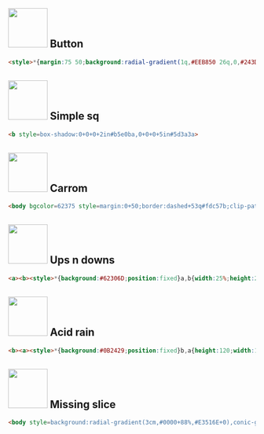 ## <img src=https://cssbattle.dev/targets/3.png height=80> Button
```html
<style>*{margin:75 50;background:radial-gradient(1q,#EEB850 26q,0,#243D83 79q,0,#0000 132q,#243D83)no-repeat#6592CF
```

## <img src=https://cssbattle.dev/targets/1.png height=80> Simple sq
```html
<b style=box-shadow:0+0+0+2in#b5e0ba,0+0+0+5in#5d3a3a>
```

## <img src=https://cssbattle.dev/targets/2.png height=80> Carrom
```html
<body bgcolor=62375 style=margin:0+50;border:dashed+53q#fdc57b;clip-path:inset(53q+0>
```

## <img src=https://cssbattle.dev/targets/4.png height=80> Ups n downs
```html
<a><b><style>*{background:#62306D;position:fixed}a,b{width:25%;height:25vw;border-radius:50%50% 0 0;background:#F7EC7D;margin:42 142}b{margin:100-100;border-radius:0 0 50%50%;box-shadow:50vw 0#F7EC7D
```

## <img src=https://cssbattle.dev/targets/5.png height=80> Acid rain
```html
<b><a><style>*{background:#0B2429;position:fixed}b,a{height:120;width:120;background:#F3AC3C}b{border-radius:50%;margin:22 192}a{margin:120-120;border-radius:50%0 50%50%;box-shadow:60px -60px#998235
```

## <img src=https://cssbattle.dev/targets/6.png height=80> Missing slice
```html
<body style=background:radial-gradient(3cm,#0000+88%,#E3516E+0),conic-gradient(#FADE8B+25%,#E3516E+0+50%,#F7F3D7+0+75%,#51B5A9+0>
``` 
